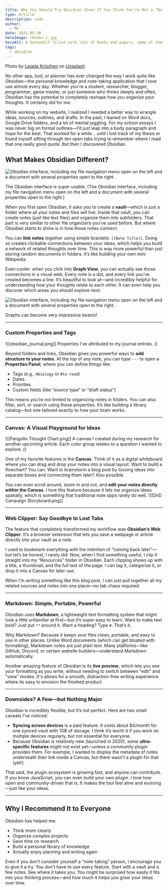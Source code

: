 ```yaml
---
title: Why You Should Try Obsidian (Even If You Think You're Not a "Note-Taking Person")
type: Article
description: todo
author:
  - Me
date: 2025-05-30
heroImage: /books-1.jpg
heroAlt: A bookshelf filled with lots of books and papers, some of them divided into shelf organizers. One book spine in the middle reads Let the People Know.
tags:
  - obsidian
---
```


Photo by [Leiada Krözjhen](https://unsplash.com/@leiadakrozjhen?utm_content=creditCopyText&utm_medium=referral&utm_source=unsplash) on [Unsplash](https://unsplash.com/photos/a-bookshelf-filled-with-lots-of-books-and-papers-Uc-dksnXntg?utm_content=creditCopyText&utm_medium=referral&utm_source=unsplash)

No other app, tool, or planner has ever changed the way I work quite like Obsidian—the personal knowledge and note-taking application that I now use almost every day. Whether you're a student, researcher, blogger, programmer, game master, or just someone who thinks deeply and often, Obsidian has the potential to completely reshape how you organize your thoughts. It certainly did for me.

While working on my website, I realized I needed a better way to wrangle ideas, sources, outlines, and drafts. In the past, I leaned on Word docs, Google Drive folders, and a lot of mental juggling. For my school essays I was never big on formal outlines—I’d just leap into a body paragraph and hope for the best. That worked for a while… until I lost track of my thesis or found myself sifting through ten open tabs trying to remember where I read that one really good quote. But then I discovered Obsidian.

## What Makes Obsidian Different?

<img src="obsidian_file_navigator.png" alt="Obsidian interface, including my file navigation menu open on the left and a document with several properties open to the right." />

The Obsidian interface is super usable. (The Obsidian interface, including my file navigation menu open on the left and a document with several properties open to the right.)

When you first open Obsidian, it asks you to create a **vault**—which is just a folder where all your notes and files will live. Inside that vault, you can create notes (just like text files) and organize them into subfolders. That part is very similar to other file organizers you've used before. But where Obsidian starts to shine is in how those notes connect.

You can **link notes** together using simple brackets: `[[Note Title]]`. Doing so creates clickable connections between your ideas, which helps you build a network of related thoughts over time. This is way more powerful than just storing random documents in folders. It’s like building your own mini Wikipedia.

Even cooler: when you click into **Graph View**, you can actually see those connections in a visual web. Every note is a dot, and every link you’ve created becomes a line. It’s beautiful to look at—and incredibly helpful for understanding how your thoughts relate to each other. It can even help you discover which areas you should explore next.

<img src="graph.png" alt="Obsidian interface, including my file navigation menu open on the left and a document with several properties open to the right." />

Graphs can become very impressive beasts!

---

### Custom Properties and Tags

![[obsidian_journal.png]]
Properties I've attributed to my journal entries. ()

Beyond folders and links, Obsidian gives you powerful ways to **add structure to your notes**. At the top of any note, you can type `---` to open a **Properties Panel**, where you can define things like:

- Tags (e.g., `#biology` or `#to-read`)
- Dates
- Priorities
- Custom fields (like “source type” or “draft status”)

This means you’re not limited to organizing notes in folders. You can also filter, sort, or search using these properties. It’s like building a library catalog—but one tailored exactly to how your brain works.

---

### Canvas: A Visual Playground for Ideas

![[Pangolin Thought Chart.png]]
A canvas I created during my research for another upcoming article. Each color group relates to a question I wanted to explore. ()

One of my favorite features is the **Canvas**. Think of it as a digital whiteboard where you can drag and drop your notes into a visual layout. Want to build a flowchart? You can. Want to brainstorm a blog post by tossing ideas into separate boxes and connecting them later? Also possible.

You can even scroll around, zoom in and out, and **edit your notes directly within the Canvas**. I love this feature because it lets me organize ideas spatially, which is something that traditional note apps rarely do well.
![[DnD Campaign Storyboard.png]]

---

### Web Clipper: Say Goodbye to Lost Tabs

The feature that completely transformed my workflow was **Obsidian’s Web Clipper**. It’s a browser extension that lets you save a webpage or article directly into your vault as a note.

I used to bookmark everything with the intention of “coming back later”—but let’s be honest, I rarely did. Now, when I find something useful, I clip it straight into my “Resources” folder in Obsidian. Each clipping shows up with a title, a thumbnail, and the full text of the page. I can tag it, categorize it, or drop it into a Canvas for later use.

When I’m writing something like this blog post, I can just pull together all my related sources and notes into one place—no tab chaos required.

---

### Markdown: Simple, Portable, Powerful

Obsidian uses **Markdown**, a lightweight text formatting system that might look a little unfamiliar at first—but it’s super easy to learn. Want to make text bold? Just put `**` around it. Want a heading? Type `#`. That’s it.

Why Markdown? Because it keeps your files clean, portable, and easy to use in other places. Unlike Word documents (which can get bloated with formatting), Markdown notes are just plain text. Many platforms—like GitHub, Discord, or certain website builders—understand Markdown automatically.

Another amazing feature of Obsidian is its **live preview**, which lets you see your formatting as you write, without needing to switch between "edit" and "view" modes. It's allows for a smooth, distraction-free writing experience where its easy to envision the finished product.

---

### Downsides? A Few—but Nothing Major

Obsidian is incredibly flexible, but it’s not perfect. Here are two small caveats I’ve noticed:

- **Syncing across devices** is a paid feature. It costs about $4/month for one synced vault with 1GB of storage. I think it’s worth it if you work on multiple devices regularly, but not essential for everyone.
- Because Obsidian is relatively new (launched in 2020), some **ultra-specific features** might not exist yet—unless a community plugin provides them. For example, I wanted to display the metadata of notes underneath their link inside a Canvas, but there wasn’t a plugin for that (yet!).

That said, the plugin ecosystem is growing fast, and anyone can contribute. If you know JavaScript, you can even build your own plugin. I love how open and community-driven that is. It makes the tool feel alive and evolving—just like your ideas.

---

## Why I Recommend It to Everyone

Obsidian has helped me:

- Think more clearly
- Organize complex projects
- Save time on research
- Build a personal library of knowledge
- Actually enjoy planning and writing again

Even if you don’t consider yourself a “note-taking” person, I encourage you to give it a try. You don’t have to use every feature. Start with a vault and a few notes. See where it takes you. You might be surprised how easily it fits into your thinking process—and how much it helps you grow your ideas over time.
